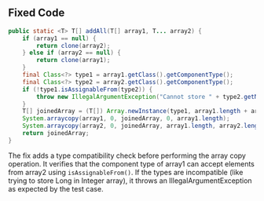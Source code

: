 ## Fixed Code
```java
public static <T> T[] addAll(T[] array1, T... array2) {
    if (array1 == null) {
        return clone(array2);
    } else if (array2 == null) {
        return clone(array1);
    }
    final Class<?> type1 = array1.getClass().getComponentType();
    final Class<?> type2 = array2.getClass().getComponentType();
    if (!type1.isAssignableFrom(type2)) {
        throw new IllegalArgumentException("Cannot store " + type2.getName() + " in " + type1.getName() + " array");
    }
    T[] joinedArray = (T[]) Array.newInstance(type1, array1.length + array2.length);
    System.arraycopy(array1, 0, joinedArray, 0, array1.length);
    System.arraycopy(array2, 0, joinedArray, array1.length, array2.length);
    return joinedArray;
}
```

The fix adds a type compatibility check before performing the array copy operation. It verifies that the component type of array1 can accept elements from array2 using `isAssignableFrom()`. If the types are incompatible (like trying to store Long in Integer array), it throws an IllegalArgumentException as expected by the test case.